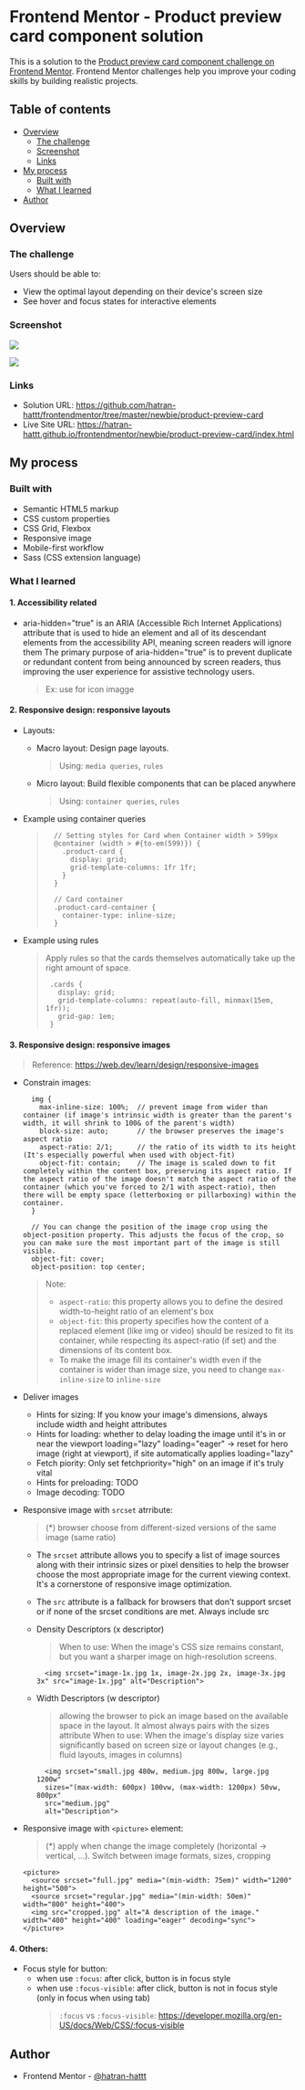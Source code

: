 # Frontend Mentor - Product preview card component solution

This is a solution to the [Product preview card component challenge on Frontend Mentor](https://www.frontendmentor.io/challenges/product-preview-card-component-GO7UmttRfa). Frontend Mentor challenges help you improve your coding skills by building realistic projects.

## Table of contents

- [Overview](#overview)
  - [The challenge](#the-challenge)
  - [Screenshot](#screenshot)
  - [Links](#links)
- [My process](#my-process)
  - [Built with](#built-with)
  - [What I learned](#what-i-learned)
- [Author](#author)

## Overview

### The challenge

Users should be able to:

- View the optimal layout depending on their device's screen size
- See hover and focus states for interactive elements

### Screenshot

![](./screenshot-mobile.png)

![](./screenshot-desktop.png)

### Links

- Solution URL: https://github.com/hatran-hattt/frontendmentor/tree/master/newbie/product-preview-card
- Live Site URL: https://hatran-hattt.github.io/frontendmentor/newbie/product-preview-card/index.html

## My process

### Built with

- Semantic HTML5 markup
- CSS custom properties
- CSS Grid, Flexbox
- Responsive image
- Mobile-first workflow
- Sass (CSS extension language)

### What I learned

#### 1. Accessibility related

- aria-hidden="true" is an ARIA (Accessible Rich Internet Applications) attribute that is used to hide an element and all of its descendant elements from the accessibility API, meaning screen readers will ignore them
  The primary purpose of aria-hidden="true" is to prevent duplicate or redundant content from being announced by screen readers, thus improving the user experience for assistive technology users.

  > Ex: use for icon imagge

#### 2. Responsive design: responsive layouts

- Layouts:

  - Macro layout: Design page layouts.
    > Using: `media queries`, `rules`
  - Micro layout: Build flexible components that can be placed anywhere
    > Using: `container queries`, `rules`

- Example using container queries

  > ```
  >   // Setting styles for Card when Container width > 599px
  >   @container (width > #{to-em(599)}) {
  >     .product-card {
  >       display: grid;
  >       grid-template-columns: 1fr 1fr;
  >     }
  >   }
  >
  >   // Card container
  >   .product-card-container {
  >     container-type: inline-size;
  >   }
  > ```

- Example using rules
  > Apply rules so that the cards themselves automatically take up the right amount of space.
  >
  > ```
  >  .cards {
  >    display: grid;
  >    grid-template-columns: repeat(auto-fill, minmax(15em, 1fr));
  >    grid-gap: 1em;
  >  }
  > ```

#### 3. Responsive design: responsive images

> Reference: https://web.dev/learn/design/responsive-images

- Constrain images:

  ```
    img {
      max-inline-size: 100%;  // prevent image from wider than container (if image's intrinsic width is greater than the parent's width, it will shrink to 100& of the parent's width)
      block-size: auto;       // the browser preserves the image's aspect ratio
      aspect-ratio: 2/1;      // the ratio of its width to its height (It's especially powerful when used with object-fit)
      object-fit: contain;    // The image is scaled down to fit completely within the content box, preserving its aspect ratio. If the aspect ratio of the image doesn't match the aspect ratio of the container (which you've forced to 2/1 with aspect-ratio), then there will be empty space (letterboxing or pillarboxing) within the container.
    }

    // You can change the position of the image crop using the object-position property. This adjusts the focus of the crop, so you can make sure the most important part of the image is still visible.
    object-fit: cover;
    object-position: top center;
  ```

  > Note:
  >
  > - `aspect-ratio`: this property allows you to define the desired width-to-height ratio of an element's box
  > - `object-fit`: this property specifies how the content of a replaced element (like img or video) should be resized to fit its container, while respecting its aspect-ratio (if set) and the dimensions of its content box.
  > - To make the image fill its container's width even if the container is wider than image size, you need to change `max-inline-size` to `inline-size`

- Deliver images

  - Hints for sizing: If you know your image's dimensions, always include width and height attributes
  - Hints for loading: whether to delay loading the image until it's in or near the viewport
    loading="lazy"
    loading="eager" -> reset for hero image (right at viewport), if site automatically applies loading="lazy"
  - Fetch piority: Only set fetchpriority="high" on an image if it's truly vital
  - Hints for preloading: TODO
  - Image decoding: TODO

- Responsive image with `srcset` atrribute:

  > (\*) browser choose from different-sized versions of the same image (same ratio)

  - The `srcset` attribute allows you to specify a list of image sources along with their intrinsic sizes or pixel densities to help the browser choose the most appropriate image for the current viewing context. It's a cornerstone of responsive image optimization.
  - The `src` attribute is a fallback for browsers that don't support srcset or if none of the srcset conditions are met. Always include src
  - Density Descriptors (x descriptor)

    > When to use: When the image's CSS size remains constant, but you want a sharper image on high-resolution screens.

    ```
      <img srcset="image-1x.jpg 1x, image-2x.jpg 2x, image-3x.jpg 3x" src="image-1x.jpg" alt="Description">
    ```

  - Width Descriptors (w descriptor)
    > allowing the browser to pick an image based on the available space in the layout. It almost always pairs with the sizes attribute
    > When to use: When the image's display size varies significantly based on screen size or layout changes (e.g., fluid layouts, images in columns)
    ```
      <img srcset="small.jpg 480w, medium.jpg 800w, large.jpg 1200w"
      sizes="(max-width: 600px) 100vw, (max-width: 1200px) 50vw, 800px"
      src="medium.jpg"
      alt="Description">
    ```

- Responsive image with `<picture>` element:
  > (\*) apply when change the image completely (horizontal -> vertical, ...). Switch between image formats, sizes, cropping
  ```
  <picture>
    <source srcset="full.jpg" media="(min-width: 75em)" width="1200" height="500">
    <source srcset="regular.jpg" media="(min-width: 50em)" width="800" height="400">
    <img src="cropped.jpg" alt="A description of the image." width="400" height="400" loading="eager" decoding="sync">
  </picture>
  ```

#### 4. Others:

- Focus style for button:
  - when use `:focus`: after click, button is in focus style
  - when use `:focus-visible`: after click, button is not in focus style (only in focus when using tab)
    > `:focus` vs `:focus-visible`: https://developer.mozilla.org/en-US/docs/Web/CSS/:focus-visible

## Author

- Frontend Mentor - [@hatran-hattt](https://www.frontendmentor.io/profile/hatran-hattt)
